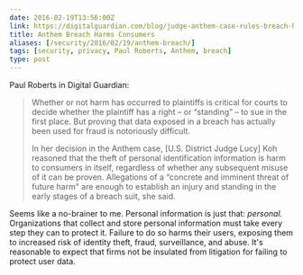 ```yaml
--- 
date: 2016-02-19T13:56:00Z
link: https://digitalguardian.com/blog/judge-anthem-case-rules-breach-harmed-patients
title: Anthem Breach Harms Consumers
aliases: [/security/2016/02/19/anthem-breach/]
tags: [security, privacy, Paul Roberts, Anthem, breach]
type: post
---
```


Paul Roberts in Digital Guardian:

> Whether or not harm has occurred to plaintiffs is critical for courts to
> decide whether the plaintiff has a right – or “standing” – to sue in the
> first place. But proving that data exposed in a breach has actually been
> used for fraud is notoriously difficult.
> 
> In her decision in the Anthem case, [U.S. District Judge Lucy] Koh reasoned
> that the theft of personal identification information is harm to consumers
> in itself, regardless of whether any subsequent misuse of it can be proven.
> Allegations of a “concrete and imminent threat of future harm" are enough
> to establish an injury and standing in the early stages of a breach suit,
> she said.

Seems like a no-brainer to me. Personal information is just that: *personal.*
Organizations that collect and store personal information must take every
step they can to protect it. Failure to do so harms their users, exposing
them to increased risk of identity theft, fraud, surveillance, and abuse. It's
reasonable to expect that firms not be insulated from litigation for failing
to protect user data.
